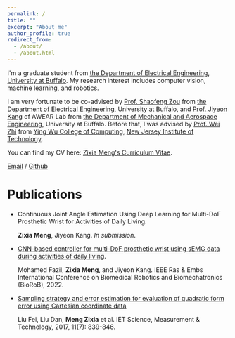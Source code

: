 ```yaml
---
permalink: /
title: ""
excerpt: "About me"
author_profile: true
redirect_from: 
  - /about/
  - /about.html
---
```

I'm a graduate student from [the Department of Electrical Engineering](https://www.engineering.buffalo.edu/ee.html/), [University at Buffalo](https://www.buffalo.edu/). My research interest includes computer vision, machine learning, and robotics.

I am very fortunate to be co-advised by [Prof. Shaofeng Zou](http://www.acsu.buffalo.edu/~szou3/) from [the Department of Electrical Engineering](https://www.engineering.buffalo.edu/ee.html/), University at Buffalo, and [Prof. Jiyeon Kang](http://www.awearlab.com/) of AWEAR Lab from [the Department of Mechanical and Aerospace Engineering](https://engineering.buffalo.edu/mechanical-aerospace.html), University at Buffalo. Before that, I was advised by [Prof. Wei Zhi](https://web.njit.edu/~zhiwei/) from [Ying Wu College of Computing](https://computing.njit.edu/), [New Jersey Institute of Technology](http://www.njit.edu/).

You can find my CV here: [Zixia Meng's Curriculum Vitae](../assets/Curriculum_Vitae.pdf).

[Email](mailto:mengzixia0121@126.com) / [Github](https://github.com/ZixiaM)

Publications
======
* Continuous Joint Angle Estimation Using Deep Learning for Multi-DoF Prosthetic Wrist for Activities of Daily Living.
  
  **Zixia Meng**, Jiyeon Kang.
  *In submission*.
  
* [CNN-based controller for multi-DoF prosthetic wrist using sEMG data during activities of daily living](https://ieeexplore.ieee.org/document/9925506).

  Mohamed Fazil, **Zixia Meng**, and Jiyeon Kang. IEEE Ras & Embs International Conference on Biomedical Robotics and Biomechatronics (BioRoB), 2022.

* [Sampling strategy and error estimation for evaluation of quadratic form error using Cartesian coordinate data](https://ietresearch.onlinelibrary.wiley.com/doi/full/10.1049/iet-smt.2016.0470)

  Liu Fei, Liu Dan, **Meng Zixia** et al. IET Science, Measurement & Technology, 2017, 11(7): 839-846.





